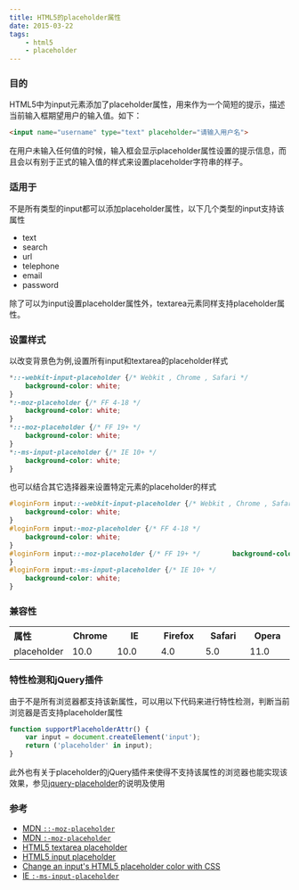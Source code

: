 ```yaml
---
title: HTML5的placeholder属性
date: 2015-03-22
tags:
    - html5
    - placeholder
---
```


### 目的

HTML5中为input元素添加了placeholder属性，用来作为一个简短的提示，描述当前输入框期望用户的输入值。如下：
```html
<input name="username" type="text" placeholder="请输入用户名">
```
在用户未输入任何值的时候，输入框会显示placeholder属性设置的提示信息，而且会以有别于正式的输入值的样式来设置placeholder字符串的样子。


### 适用于

不是所有类型的input都可以添加placeholder属性，以下几个类型的input支持该属性

+ text
+ search
+ url
+ telephone
+ email
+ password

除了可以为input设置placeholder属性外，textarea元素同样支持placeholder属性。

### 设置样式

以改变背景色为例,设置所有input和textarea的placeholder样式
```css
*::-webkit-input-placeholder {/* Webkit , Chrome , Safari */
    background-color: white;
}
*:-moz-placeholder {/* FF 4-18 */
    background-color: white;
}
*::-moz-placeholder {/* FF 19+ */
    background-color: white;
}
*:-ms-input-placeholder {/* IE 10+ */
    background-color: white;
}
```
也可以结合其它选择器来设置特定元素的placeholder的样式
```css
#loginForm input::-webkit-input-placeholder {/* Webkit , Chrome , Safari */
    background-color: white;
}
#loginForm input:-moz-placeholder {/* FF 4-18 */
    background-color: white;
}
#loginForm input::-moz-placeholder {/* FF 19+ */ 	    background-color: white;
}
#loginForm input:-ms-input-placeholder {/* IE 10+ */
    background-color: white;
}
```
### 兼容性


<table>
  <tbody><tr>
    <th style="width:20%;font-size:16px;text-align:left;">属性</th>
    <th style="width:16%;" class="bsChrome" title="Chrome">Chrome</th>
    <th style="width:16%;" class="bsIE" title="Internet Explorer">IE</th>
    <th style="width:16%;" class="bsFirefox" title="Firefox">Firefox</th>
    <th style="width:16%;" class="bsSafari" title="Safari">Safari</th>
    <th style="width:16%;" class="bsOpera" title="Opera">Opera</th>
  </tr>
  <tr>
    <td style="text-align:left;">placeholder</td>
    <td>10.0</td>
    <td>10.0</td>
    <td>4.0</td>
    <td>5.0</td>
    <td>11.0</td>
  </tr>
</tbody></table>

### 特性检测和jQuery插件

由于不是所有浏览器都支持该新属性，可以用以下代码来进行特性检测，判断当前浏览器是否支持placeholder属性
```js
function supportPlaceholderAttr() {
    var input = document.createElement('input');
    return ('placeholder' in input);
}
```
此外也有关于placeholder的jQuery插件来使得不支持该属性的浏览器也能实现该效果，参见[jquery-placeholder][7]的说明及使用

### 参考

+ [MDN `::-moz-placeholder`][1]
+ [MDN `:-moz-placeholder`][2]
+ [HTML5 textarea placeholder][3]
+ [HTML5 input placeholder][4]
+ [Change an input's HTML5 placeholder color with CSS][5]
+ [IE `:-ms-input-placeholder`][6]

[1]: https://developer.mozilla.org/zh-CN/docs/Web/CSS/::-moz-placeholder
[2]: https://developer.mozilla.org/zh-CN/docs/Web/CSS/:-moz-placeholder
[3]: https://html.spec.whatwg.org/multipage/forms.html#attr-textarea-placeholder
[4]: https://html.spec.whatwg.org/multipage/forms.html#attr-input-placeholder
[5]: http://stackoverflow.com/questions/2610497/change-an-inputs-html5-placeholder-color-with-css
[6]: https://msdn.microsoft.com/en-us/library/ie/hh772745(v=vs.85).aspx"
[7]: https://github.com/mathiasbynens/jquery-placeholder

